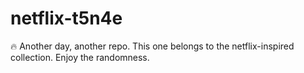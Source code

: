 ﻿# netflix-t5n4e

🔥 Another day, another repo.
This one belongs to the netflix-inspired collection.
Enjoy the randomness.
